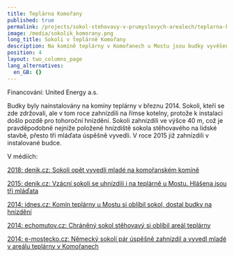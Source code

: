 ```yaml
---
title: Teplárna Komořany
published: true
permalink: /projects/sokol-stehovavy-v-prumyslovych-arealech/teplarna-komorany
image: /media/sokolik_komorany.png
long_title: Sokoli v teplárně Komořany
description: Na komíně teplárny v Komořanech u Mostu jsou budky vyvěšeny od roku 2014.
position: 4
layout: two_columns_page
lang_alternatives:
  en_GB: {}
---
```

Financování: United Energy a.s.

Budky byly nainstalovány na komíny teplárny v březnu 2014. Sokoli, kteří se zde zdržovali, ale v tom roce zahnízdili na římse kotelny, protože k instalaci došlo pozdě pro tohoroční hnízdění. Sokoli zahnízdili ve výšce 40 m, což je pravděpodobně nejníže položené hnízdiště sokola stěhovavého na lidské stavbě, přesto tři mláďata úspěšně vyvedli. V roce 2015 již zahnízdili v instalované budce. 



V médiích:

[2018: denik.cz: Sokoli opět vyvedli mladé na komořanském komíně](https://mostecky.denik.cz/zpravy_region/sokoli-opet-vyvedli-mlade-na-komoranskem-komine-20180716.html)

[2015: denik.cz: Vzácní sokoli se uhnízdili i na teplárně u Mostu. Hlášena jsou tři mláďata ](https://mostecky.denik.cz/zpravy_region/vzacni-sokoli-se-uhnizdili-i-na-teplarne-u-mostu-hlasena-jsou-tri-mladata-20150525.html)

[2014: idnes.cz: Komín teplárny u Mostu si oblíbil sokol, dostal budky na hnízdění](https://www.idnes.cz/usti/zpravy/sokol-hnizdi-na-komine-teplarny-v-komoranech-u-mostu.A140321_155719_usti-zpravy_alh) 

[2014: echomutov.cz: Chráněný sokol stěhovavý si oblíbil areál teplárny](http://www.echomutov.cz/cs/echomutov/zpravodajstvi/zpravy-z-chomutova/item/3912-chráněný-sokol-stěhovavý-si-oblíbil-areál-teplárny)

[2014: e-mostecko.cz: Německý sokolí pár úspěšně zahnízdil a vyvedl mladé v areálu teplárny v Komořanech ](http://www.e-mostecko.cz/zpravy/most/2414-nemecky-sokoli-par-uspesne-zahnizdil-a-vyvedl-mlade-v-arealu-teplarny-v-komoranech)
